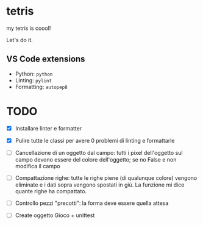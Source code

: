 # tetris
my tetris is coool!

Let's do it.


## VS Code extensions

- Python: `python`
- Linting: `pylint`
- Formatting: `autopep8`

# TODO

- [x] Installare linter e formatter
- [x] Pulire tutte le classi per avere 0 problemi di linting e formattarle
- [ ] Cancellazione di un oggetto dal campo: tutti i pixel dell'oggetto sul campo devono essere del colore dell'oggetto; se no False e non modifica il campo
- [ ] Compattazione righe: tutte le righe piene (di qualunque colore) vengono eliminate e i dati sopra vengono spostati in giù. La funzione mi dice quante righe ha compattato.
- [ ] Controllo pezzi "precotti": la forma deve essere quella attesa
- [ ] Create oggetto Gioco + unittest



